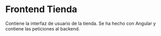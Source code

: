 # Frontend Tienda
Contiene la interfaz de usuario de la tienda. Se ha hecho con Angular y contiene las peticiones al backend.

